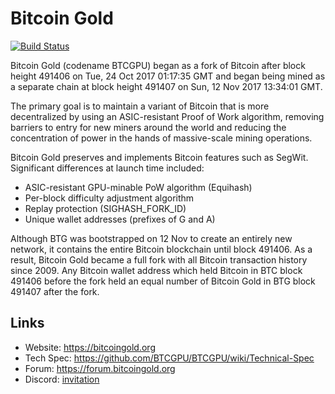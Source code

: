 # Bitcoin Gold

[![Build Status](https://travis-ci.org/BTCGPU/BTCGPU.svg?branch=master)](https://travis-ci.org/BTCGPU/BTCGPU)

Bitcoin Gold (codename BTCGPU) began as a fork of Bitcoin after block height 491406 on Tue, 24 Oct 2017 01:17:35 GMT and began being mined as a separate chain at block height 491407 on Sun, 12 Nov 2017 13:34:01 GMT.

The primary goal is to maintain a variant of Bitcoin that is more decentralized by using an ASIC-resistant Proof of Work algorithm, removing barriers to entry for new miners around the world and reducing the concentration of power in the hands of massive-scale mining operations.

Bitcoin Gold preserves and implements Bitcoin features such as SegWit. Significant differences at launch time included:

- ASIC-resistant GPU-minable PoW algorithm (Equihash)
- Per-block difficulty adjustment algorithm
- Replay protection (SIGHASH_FORK_ID)
- Unique wallet addresses (prefixes of G and A)

Although BTG was bootstrapped on 12 Nov to create an entirely new network, it contains the entire Bitcoin blockchain until block 491406. As a result, Bitcoin Gold became a full fork with all Bitcoin transaction history since 2009. Any Bitcoin wallet address which held Bitcoin in BTC block 491406 before the fork held an equal number of Bitcoin Gold in BTG block 491407 after the fork.

## Links

* Website: https://bitcoingold.org
* Tech Spec: https://github.com/BTCGPU/BTCGPU/wiki/Technical-Spec
* Forum: https://forum.bitcoingold.org
* Discord: [invitation](https://discord.gg/HmVUU6S)
